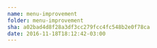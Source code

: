 ```yaml
---
name: menu-improvement
folder: menu-improvement
sha: a02bad4d8f28a3df3cc279fcc4fc548b2e0f78ca
date: 2016-11-18T18:12:42-03:00
---
```

